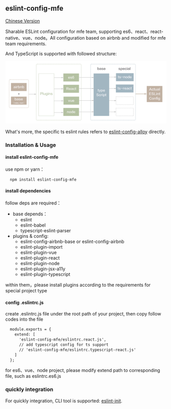 ## eslint-config-mfe
[Chinese Version](./README_zh.md)

Sharable ESLint configuration for mfe team, supporting es6、react、react-native、vue、node。All configuration based on airbnb and modified for mfe team requirements.

And TypeScript is supported with followed structure:

![structure](structure.png)

What's more, the specific ts eslint rules refers to [eslint-config-alloy](https://github.com/AlloyTeam/eslint-config-alloy/blob/master/typescript.js) directly.

### Installation & Usage

#### install eslint-config-mfe

use npm or yarn：

```
  npm install eslint-config-mfe
```

#### install dependencies

follow deps are required：

* base depends：
  + eslint
  + eslint-babel
  + typescript-eslint-parser
* plugins & config:
  + eslint-config-airbnb-base or eslint-config-airbnb
  + eslint-plugin-import
  + eslint-plugin-vue
  + eslint-plugin-react
  + eslint-plugin-node
  + eslint-plugin-jsx-a11y
  + eslint-plugin-typescript

within them，please install plugins according to the requirements for special project type

#### config .eslintrc.js

create .eslintrc.js file under the root path of your project, then copy follow codes into the file

```
  module.exports = {
    extend: [
      'eslint-config-mfe/eslintrc.react.js',
      // add typescript config for ts support
      // 'eslint-config-mfe/eslintrc.typescript-react.js'
    ]
  };
```

for es6、vue、node project, please modify extend path to corresponding file, such as eslintrc.es6.js

### quickly integration

For quickly integration, CLI tool is supported: [eslint-init](https://www.npmjs.com/package/eslint-init).
